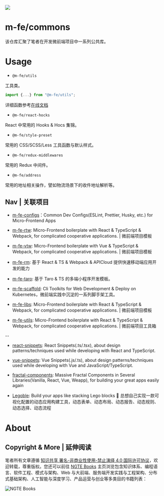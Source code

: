 ![](https://i.postimg.cc/0N7w0mnN/image.png)

# m-fe/commons

该仓库汇聚了笔者在开发微前端项目中一系列公共库。

# Usage

- `@m-fe/utils`

工具类。

```js
import {...} from "@m-fe/utils";
```

详细函数参考[在线文档](https://ng-tech.icu/m-fe-commons/utils)

- `@m-fe/react-hocks`

React 中常用的 Hooks & Hocs 集锦。

- `@m-fe/style-preset`

常用的 CSS/SCSS/Less 工具函数与默认样式。

- `@m-fe/redux-middlewares`

常用的 Redux 中间件。

- `@m-fe/address`

常用的地址相关操作，譬如物流场景下的收件地址解析等。

## Nav | 关联项目

- [m-fe-configs](https://github.com/wx-chevalier/m-fe-configs)：Common Dev Configs(ESLint, Prettier, Husky, etc.) for Micro-Frontend Apps

- [m-fe-rtw](https://github.com/wx-chevalier/m-fe-rtw): Micro-Frontend boilerplate with React & TypeScript & Webpack, for complicated cooperative applications. | 微前端项目模板

- [m-fe-vtw](https://github.com/wx-chevalier/m-fe-vtw): Micro-Frontend boilerplate with Vue & TypeScript & Webpack, for complicated cooperative applications. | 微前端项目模板

- [m-fe-rm](https://github.com/wx-chevalier/m-fe-rm): 基于 React & TS & Webpack & APICloud 提供快速移动端应用开发的能力

- [m-fe-taro](https://github.com/wx-chevalier/m-fe-taro): 基于 Taro & TS 的多端小程序开发模板。

- [m-fe-scaffold](https://github.com/wx-chevalier/m-fe-scaffold/): Cli Toolkits for Web Development & Deploy on Kubernetes，微前端实践中沉淀的一系列脚手架工具。

- [m-fe-libs](https://github.com/wx-chevalier/m-fe-libs): Micro-Frontend boilerplate with React & TypeScript & Webpack, for complicated cooperative applications. | 微前端项目模板

- [m-fe-utils](https://github.com/wx-chevalier/m-fe-utils): Micro-Frontend boilerplate with React & TypeScript & Webpack, for complicated cooperative applications. | 微前端项目工具箱

--

- [react-snippets](https://github.com/wx-chevalier/react-snippets): React Snippets(.ts/.tsx), about design patterns/techniques used while developing with React and TypeScript.

- [vue-snippets](https://github.com/wx-chevalier/vue-snippets): Vue Snippets(.js/.ts), about design patterns/techniques used while developing with Vue and JavaScript/TypeScript.

- [fractal-components](https://github.com/wx-chevalier/fractal-components): Massive Fractal Components in Several Libraries(Vanilla, React, Vue, Weapp), for building your great apps easily again

- [Legoble](https://github.com/wx-chevalier/Legoble): Build your apps like stacking Lego blocks 💫 总想自己实现一款可视化配置的动态应用构建工具，动态表单、动态布局、动态报告、动态规则、动态选择、动态流程

# About

## Copyright & More | 延伸阅读

笔者所有文章遵循 [知识共享 署名-非商业性使用-禁止演绎 4.0 国际许可协议](https://creativecommons.org/licenses/by-nc-nd/4.0/deed.zh)，欢迎转载，尊重版权。您还可以前往 [NGTE Books](https://ng-tech.icu/books/) 主页浏览包含知识体系、编程语言、软件工程、模式与架构、Web 与大前端、服务端开发实践与工程架构、分布式基础架构、人工智能与深度学习、产品运营与创业等多类目的书籍列表：

![NGTE Books](https://s2.ax1x.com/2020/01/18/19uXtI.png)
